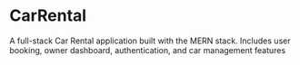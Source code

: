 # CarRental
A full-stack Car Rental application built with the MERN stack. Includes user booking, owner dashboard, authentication, and car management features
